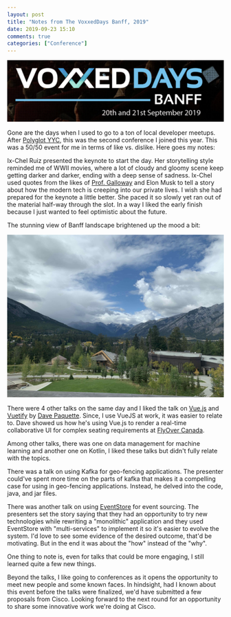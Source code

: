 ```yaml
---
layout: post
title: "Notes from The VoxxedDays Banff, 2019"
date: 2019-09-23 15:10
comments: true
categories: ["Conference"]
---
```


![VoxxedDaysBanff2019](/images/voxxed_banff.png)

Gone are the days when I used to go to a ton of local developer meetups. After [Polyglot YYC](/blog/2019/06/05/polyglot-yyc-2019-my-first-unconference/), this was the second conference I joined this year. This was a 50/50 event for me in terms of like vs. dislike. Here goes my notes:

Ix-Chel Ruiz presented the keynote to start the day. Her storytelling style reminded me of WWII movies, where a lot of cloudy and gloomy scene keep getting darker and darker, ending with a deep sense of sadness. Ix-Chel used quotes from the likes of [Prof. Galloway](https://en.wikipedia.org/wiki/Scott_Galloway_\(professor\)) and Elon Musk to tell a story about how the modern tech is creeping into our private lives. I wish she had prepared for the keynote a little better. She paced it so slowly yet ran out of the material half-way through the slot. In a way I liked the early finish because I just wanted to feel optimistic about the future. 

The stunning view of Banff landscape brightened up the mood a bit:

![banff](/images/banff.jpg)

There were 4 other talks on the same day and I liked the talk on [Vue.js](https://vuejs.org) and [Vuetify](https://vuetifyjs.com/en/) by [Dave Paquette](https://www.davepaquette.com). Since, I use VueJS at work, it was easier to relate to. Dave showed us how he's using Vue.js to render a real-time collaborative UI for complex seating requirements at [FlyOver Canada](https://www.flyovercanada.com).

Among other talks, there was one on data management for machine learning and another one on Kotlin, I liked these  talks but didn't fully relate with the topics. 

There was a talk on using Kafka for geo-fencing applications. The presenter could've spent more time on the parts of kafka that makes it a compelling case for using in geo-fencing applications. Instead, he delved into the code, java, and jar files. 

There was another talk on using [EventStore](https://eventstore.org) for event sourcing. The presenters set the story saying that they had an opportunity to try new technologies while rewriting a "monolithic" application and they used EventStore with "multi-services" to implement it so it's easier to evolve the system. I'd love to see some evidence of the desired outcome, that'd be motivating. But in the end it was about the "how" instead of the "why".

One thing to note is, even for talks that could be more engaging, I still learned quite a few new things.

Beyond the talks, I like going to conferences as it opens the opportunity to meet new people and some known faces. In hindsight, had I known about this event before the talks were finalized, we'd have submitted a few proposals from Cisco. Looking forward to the next round for an opportunity to share some innovative work we're doing at Cisco.

